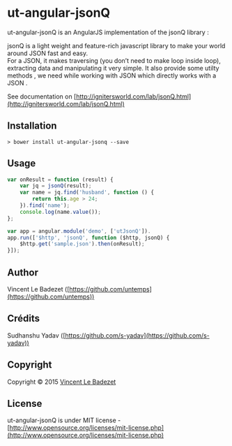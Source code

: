 # ut-angular-jsonQ

ut-angular-jsonQ is an AngularJS implementation of the jsonQ library :

jsonQ is a light weight and feature-rich javascript library to make your world around JSON fast and easy.<br />
For a JSON, it makes traversing (you don’t need to make loop inside loop), extracting data and manipulating it very simple.
It also provide some utilty methods , we need while working with JSON which directly works with a JSON .

See documentation on [http://ignitersworld.com/lab/jsonQ.html](http://ignitersworld.com/lab/jsonQ.html)

## Installation
```
> bower install ut-angular-jsonq --save
```

## Usage
```javascript
var onResult = function (result) {
    var jq = jsonQ(result);
    var name = jq.find('husband', function () {
        return this.age > 24;
    }).find('name');
    console.log(name.value());
};

var app = angular.module('demo', ['utJsonQ']).
app.run(['$http', 'jsonQ', function ($http, jsonQ) {
    $http.get('sample.json').then(onResult);
}]);
```

## Author
Vincent Le Badezet ([https://github.com/untemps](https://github.com/untemps))

## Crédits
Sudhanshu Yadav ([https://github.com/s-yadav](https://github.com/s-yadav))

## Copyright
Copyright © 2015 [Vincent Le Badezet](https://github.com/untemps)

## License 
ut-angular-jsonQ is under MIT license - [http://www.opensource.org/licenses/mit-license.php](http://www.opensource.org/licenses/mit-license.php)